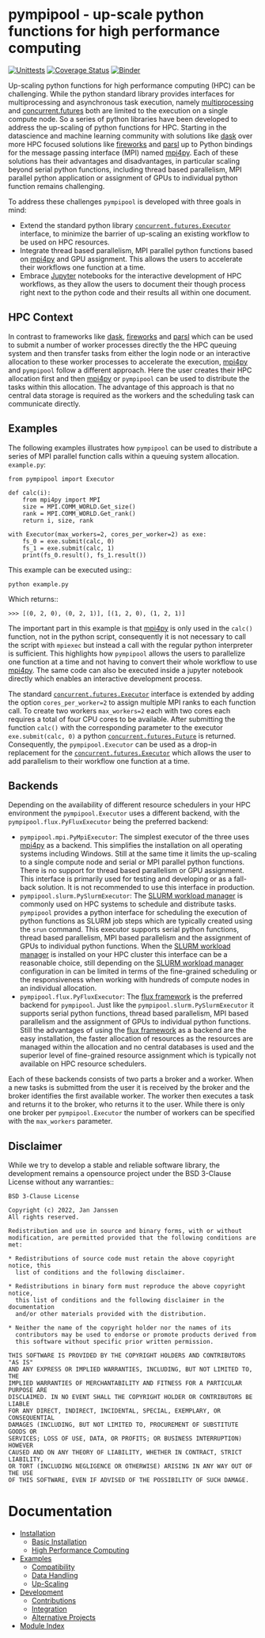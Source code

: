 # pympipool - up-scale python functions for high performance computing
[![Unittests](https://github.com/pyiron/pympipool/actions/workflows/unittest-openmpi.yml/badge.svg)](https://github.com/pyiron/pympipool/actions/workflows/unittest-openmpi.yml)
[![Coverage Status](https://coveralls.io/repos/github/pyiron/pympipool/badge.svg?branch=main)](https://coveralls.io/github/pyiron/pympipool?branch=main)
[![Binder](https://mybinder.org/badge_logo.svg)](https://mybinder.org/v2/gh/pyiron/pympipool/HEAD?labpath=notebooks%2Fexamples.ipynb)

Up-scaling python functions for high performance computing (HPC) can be challenging. While the python standard library
provides interfaces for multiprocessing and asynchronous task execution, namely
[multiprocessing](https://docs.python.org/3/library/multiprocessing.html) and
[concurrent.futures](https://docs.python.org/3/library/concurrent.futures.html#module-concurrent.futures) both are
limited to the execution on a single compute node. So a series of python libraries have been developed to address the
up-scaling of python functions for HPC. Starting in the datascience and machine learning community with solutions
like [dask](https://www.dask.org) over more HPC focused solutions like
[fireworks](https://materialsproject.github.io/fireworks/) and [parsl](http://parsl-project.org) up to Python
bindings for the message passing interface (MPI) named [mpi4py](https://mpi4py.readthedocs.io). Each of these
solutions has their advantages and disadvantages, in particular scaling beyond serial python functions, including thread
based parallelism, MPI parallel python application or assignment of GPUs to individual python function remains
challenging.

To address these challenges `pympipool` is developed with three goals in mind:

* Extend the standard python library [`concurrent.futures.Executor`](https://docs.python.org/3/library/concurrent.futures.html#module-concurrent.futures) 
  interface, to minimize the barrier of up-scaling an existing workflow to be used on HPC resources.
* Integrate thread based parallelism, MPI parallel python functions based on [mpi4py](https://mpi4py.readthedocs.io) and 
  GPU assignment. This allows the users to accelerate their workflows one function at a time.
* Embrace [Jupyter](https://jupyter.org) notebooks for the interactive development of HPC workflows, as they allow the 
  users to document their though process right next to the python code and their results all within one document.

## HPC Context
In contrast to frameworks like [dask](https://www.dask.org), [fireworks](https://materialsproject.github.io/fireworks/)
and [parsl](http://parsl-project.org) which can be used to submit a number of worker processes directly the the HPC
queuing system and then transfer tasks from either the login node or an interactive allocation to these worker processes
to accelerate the execution, [mpi4py](https://mpi4py.readthedocs.io) and `pympipool` follow a different
approach. Here the user creates their HPC allocation first and then [mpi4py](https://mpi4py.readthedocs.io) or
`pympipool` can be used to distribute the tasks within this allocation. The advantage of this approach is that
no central data storage is required as the workers and the scheduling task can communicate directly.

## Examples
The following examples illustrates how `pympipool` can be used to distribute a series of MPI parallel function calls 
within a queuing system allocation. `example.py`:
```
from pympipool import Executor

def calc(i):
    from mpi4py import MPI
    size = MPI.COMM_WORLD.Get_size()
    rank = MPI.COMM_WORLD.Get_rank()
    return i, size, rank

with Executor(max_workers=2, cores_per_worker=2) as exe:
    fs_0 = exe.submit(calc, 0)
    fs_1 = exe.submit(calc, 1)
    print(fs_0.result(), fs_1.result())
```
This example can be executed using::
```
python example.py
```
Which returns::
```
>>> [(0, 2, 0), (0, 2, 1)], [(1, 2, 0), (1, 2, 1)]
```
The important part in this example is that [mpi4py](https://mpi4py.readthedocs.io) is only used in the `calc()`
function, not in the python script, consequently it is not necessary to call the script with `mpiexec` but instead
a call with the regular python interpreter is sufficient. This highlights how `pympipool` allows the users to
parallelize one function at a time and not having to convert their whole workflow to use [mpi4py](https://mpi4py.readthedocs.io).
The same code can also be executed inside a jupyter notebook directly which enables an interactive development process.

The standard [`concurrent.futures.Executor`](https://docs.python.org/3/library/concurrent.futures.html#module-concurrent.futures)
interface is extended by adding the option `cores_per_worker=2` to assign multiple MPI ranks to each function call.
To create two workers `max_workers=2` each with two cores each requires a total of four CPU cores to be available.
After submitting the function `calc()` with the corresponding parameter to the executor `exe.submit(calc, 0)`
a python [`concurrent.futures.Future`](https://docs.python.org/3/library/concurrent.futures.html#future-objects) is
returned. Consequently, the `pympipool.Executor` can be used as a drop-in replacement for the
[`concurrent.futures.Executor`](https://docs.python.org/3/library/concurrent.futures.html#module-concurrent.futures)
which allows the user to add parallelism to their workflow one function at a time.

## Backends
Depending on the availability of different resource schedulers in your HPC environment the `pympipool.Executor`
uses a different backend, with the `pympipool.flux.PyFluxExecutor` being the preferred backend:

* `pympipool.mpi.PyMpiExecutor`: The simplest executor of the three uses [mpi4py](https://mpi4py.readthedocs.io) as a 
  backend. This simplifies the installation on all operating systems including Windows. Still at the same time it limits 
  the up-scaling to a single compute node and serial or MPI parallel python functions. There is no support for thread 
  based parallelism or GPU assignment. This interface is primarily used for testing and developing or as a fall-back 
  solution. It is not recommended to use this interface in production.
* `pympipool.slurm.PySlurmExecutor`: The [SLURM workload manager](https://www.schedmd.com) is commonly used on HPC 
  systems to schedule and distribute tasks. `pympipool` provides a python interface for scheduling the execution of 
  python functions as SLURM job steps which are typically created using the `srun` command. This executor supports 
  serial python functions, thread based parallelism, MPI based parallelism and the assignment of GPUs to individual 
  python functions. When the [SLURM workload manager](https://www.schedmd.com) is installed on your HPC cluster this 
  interface can be a reasonable choice, still depending on the [SLURM workload manager](https://www.schedmd.com) 
  configuration in can be limited in terms of the fine-grained scheduling or the responsiveness when working with 
  hundreds of compute nodes in an individual allocation.
* `pympipool.flux.PyFluxExecutor`: The [flux framework](https://flux-framework.org) is the preferred backend for 
  `pympipool`. Just like the `pympipool.slurm.PySlurmExecutor` it supports serial python functions, thread based 
  parallelism, MPI based parallelism and the assignment of GPUs to individual python functions. Still the advantages of 
  using the [flux framework](https://flux-framework.org) as a backend are the easy installation, the faster allocation 
  of resources as the resources are managed within the allocation and no central databases is used and the superior 
  level of fine-grained resource assignment which is typically not available on HPC resource schedulers.

Each of these backends consists of two parts a broker and a worker. When a new tasks is submitted from the user it is
received by the broker and the broker identifies the first available worker. The worker then executes a task and returns
it to the broker, who returns it to the user. While there is only one broker per `pympipool.Executor` the number
of workers can be specified with the `max_workers` parameter.

## Disclaimer
While we try to develop a stable and reliable software library, the development remains a opensource project under the
BSD 3-Clause License without any warranties::
```
BSD 3-Clause License

Copyright (c) 2022, Jan Janssen
All rights reserved.

Redistribution and use in source and binary forms, with or without
modification, are permitted provided that the following conditions are met:

* Redistributions of source code must retain the above copyright notice, this
  list of conditions and the following disclaimer.

* Redistributions in binary form must reproduce the above copyright notice,
  this list of conditions and the following disclaimer in the documentation
  and/or other materials provided with the distribution.

* Neither the name of the copyright holder nor the names of its
  contributors may be used to endorse or promote products derived from
  this software without specific prior written permission.

THIS SOFTWARE IS PROVIDED BY THE COPYRIGHT HOLDERS AND CONTRIBUTORS "AS IS"
AND ANY EXPRESS OR IMPLIED WARRANTIES, INCLUDING, BUT NOT LIMITED TO, THE
IMPLIED WARRANTIES OF MERCHANTABILITY AND FITNESS FOR A PARTICULAR PURPOSE ARE
DISCLAIMED. IN NO EVENT SHALL THE COPYRIGHT HOLDER OR CONTRIBUTORS BE LIABLE
FOR ANY DIRECT, INDIRECT, INCIDENTAL, SPECIAL, EXEMPLARY, OR CONSEQUENTIAL
DAMAGES (INCLUDING, BUT NOT LIMITED TO, PROCUREMENT OF SUBSTITUTE GOODS OR
SERVICES; LOSS OF USE, DATA, OR PROFITS; OR BUSINESS INTERRUPTION) HOWEVER
CAUSED AND ON ANY THEORY OF LIABILITY, WHETHER IN CONTRACT, STRICT LIABILITY,
OR TORT (INCLUDING NEGLIGENCE OR OTHERWISE) ARISING IN ANY WAY OUT OF THE USE
OF THIS SOFTWARE, EVEN IF ADVISED OF THE POSSIBILITY OF SUCH DAMAGE.
```

# Documentation
* [Installation](https://pympipool.readthedocs.io/en/latest/installation.html)
  * [Basic Installation](https://pympipool.readthedocs.io/en/latest/installation.html#basic-installation)
  * [High Performance Computing](https://pympipool.readthedocs.io/en/latest/installation.html#high-performance-computing)
* [Examples](https://pympipool.readthedocs.io/en/latest/examples.html)
  * [Compatibility](https://pympipool.readthedocs.io/en/latest/examples.html#compatibility)
  * [Data Handling](https://pympipool.readthedocs.io/en/latest/examples.html#data-handling)
  * [Up-Scaling](https://pympipool.readthedocs.io/en/latest/examples.html#up-scaling)
* [Development](https://pympipool.readthedocs.io/en/latest/development.html)
  * [Contributions](https://pympipool.readthedocs.io/en/latest/development.html#contributions)
  * [Integration](https://pympipool.readthedocs.io/en/latest/development.html#integration)
  * [Alternative Projects](https://pympipool.readthedocs.io/en/latest/development.html#alternative-projects)
* [Module Index](https://pympipool.readthedocs.io/en/latest/py-modindex.html)
